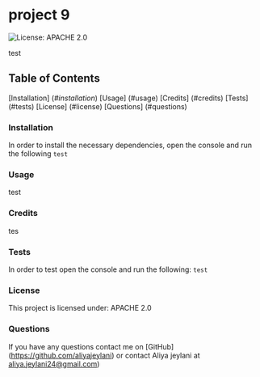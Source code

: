 # project 9

![License: APACHE 2.0](https://img.shields.io/badge/License-Apache_2.0-blue.svg)

test

## Table of Contents
[Installation] (_#installation_)
[Usage] (#usage)
[Credits] (#credits)
[Tests] (#tests)
[License] (#license)
[Questions] (#questions)

### Installation
In order to install the necessary dependencies, open the console and run the following
```test```

### Usage
test

### Credits
tes

### Tests
In order to test open the console and run the following:
```test```

### License

This project is licensed under: APACHE 2.0


### Questions
If you have any questions contact me on [GitHub] (https://github.com/aliyajeylani) or contact Aliya jeylani at aliya.jeylani24@gmail.com)